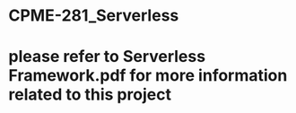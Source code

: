 # CPME-281_Serverless

# please refer to Serverless Framework.pdf for more information related to this project
